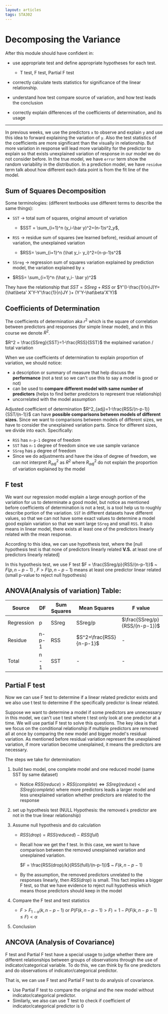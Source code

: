```yaml
---
layout: articles
tags: STA302
---
```


# Decomposing the Variance

After this module should have confident in:

-   use appropriate test and define appropriate hypotheses for each test.
    -   T test, F test, Partial F test

-   correctly calculate tests statistics for significance of the linear relationship.
-   understand how test compare source of variation, and how test leads the conclusion
-   correctly explain differences of the coefficients of determination, and its usage

---

In previous weeks, we use the predictors `x` to observe and explain `y` and use this idea to forward explaining the variation of `y`. Also the test statistics of  the coefficients are more significant than the visually in relationship. But more variation in response will lead more variability for the predictor to explain so that exists unexplained variation of response in our model we do not consider before. In the true model, we have `error` term show the random variability in the distribution. In a prediction model, we have `residue` term talk about how different each data point is from the fit line of the model.

## Sum of Squares Decomposition

Some terminologies: (different textbooks use different terms to describe the same things):

-   `SST` -> total sum of squares, original amount of variation

    -   $SST = \sum_{i=1}^n (y_i-\bar y)^2=(n-1)s^2_y$, 

-   `RSS` -> residue sum of squares (we learned before), residual amount of variation, the unexplained variation
    -   $RSS= \sum_{i=1}^n (\hat y_i- y_i)^2=(n-p-1)s^2$
    
-   `SSreg` -> regression sum of squares variation explained by prediction model, the variation explained by `x`
-   $RSS= \sum_{i=1}^n (\hat y_i- \bar y)^2$

They have the relationship that $SST = SSreg + RSS$ or  $Y'(I-\frac{1}{n}J)Y=(\hat\beta' X'Y-Y'\frac{1}{n}JY )+ (Y'Y-\hat\beta'X'Y)$

## Coefficients of Determination

The coefficients of determination aka $r^2$ which is the square of correlation between predictors and responses (for simple linear model), and in this course we denote $R^2$.

$R^2 = \frac{SSreg}{SST}=1-\frac{RSS}{SST}$  the explained variation / total variation

When we use coefficients of determination to  explain proportion of variation, we should notice:

-   a description or summary of measure that help discuss the **performance** (not a test so we can't use this to say a model is good or not)
-   can be used to **compare different model with same number of predictors** (helps to find better predictors to represent true relationship)
-   uncorrelated with the model assumption



Adjusted coefficient of determination $R^2_{adj}=1-\frac{RSS/(n-p-1)}{SST/(n-1)}$ can have **possible comparisons between models of different sizes.** Since we want to comparisons between models of different sizes, we have to consider the unexplained variation parts. Since for different sizes, we divide into each. Specifically: 

-   `RSS`  has `n-p-1` degree of freedom
-   `SST` has `n-1` degree of freedom since we use sample variance
-   `SSreg` has `p` degree of freedom
-   Since we do adjustments and have the idea of degree of freedom, we can not interpret $R^2_{adj}$ as $R^2$ where $R^2_{adj}$ do not explain the proportion of variation explained by the model

## F test

We want our regression model explain a large enough portion of the variation for us to determinate a good model, but notice as mentioned before coefficients of determination is not a test, is a tool help us to roughly describe portion of the variation.  `SST` in different datasets have different values, so that we can not have some exact values to determine a model good explain variation so that we want large `SSreg` and small `RSS`. It also means in linear model, there exists at least one of the predictors linearly related with the mean response.

According to this idea, we can use hypothesis test, where the [null hypothesis test is that none of predictors linearly related **V.S.** at least one of predictors linearly related]

In this hypothesis test, we use F test $F = \frac{SSreg/p}{RSS/(n-p-1)}$ ~ $F(p, n-p-1)$ , $F > F(p, n-p-1)$ means at least one predictor linear related (small p-value to reject null hypothesis)

## ANOVA(Analysis of variation) Table:

| Source     | DF   | Sum Squares | Mean Squares | F value                       |
| ---------- | ---- | ----------- | ------------ | ----------------------------- |
| Regression | p    | SSreg       | SSreg/p      | $\frac{SSreg/p}{RSS/(n-p-1)}$ |
|Residue|n-p-1|RSS|$S^2=\frac{RSS}{n-p-1}$|-|
|Total|n - 1|SST|-|-|


## Partial F test

Now we can use F test to determine if a linear related predictor exists and we also use t test to determine if the specifically predictor is linear related. 

Suppose we want to determine a model if some predictors are unnecessary in this model, we can't use t test where t test only look at one predictor at a time. We will use partial F test to solve this questions. The key idea is that we focus on the conditional relationship if multiple predictors are removed all at once by comparing the new model and bigger model's residual variation. As mentioned before residual variation represent the unexplained variation, if more variation become unexplained, it means the predictors are necessary.

The steps we take for determination:

1.   build two model, one complete model and one reduced model (same SST by same dataset)
     -   Notice $RSS(reduce)>RSS(complete)\iff SSreg(reduce)<SSreg(complete)$ where more predictors leads a larger model and less unexplained variation whether predictors are related to the response
     
2.   set up hypothesis test (NULL Hypothesis: the removed `k`  predictor are not in the true linear relationship)

3.   Assume null hypothesis and do calculation
     -   $RSS(drop) = RSS(reduced) -RSS(full)$ 
     
     -   Recall how we get the f test. In this case, we want to have comparison between the removed unexplained variation and unexplained variation. 
     
          $F = \frac{RSS(drop)/k}{RSS(full)/(n-p-1)}$  ~ $F(k,n-p-1)$
     
     -   By the assumption, the removed predictors unrelated to the responses linearly, then $RSS(drop)$ is small. This fact implies a bigger F test, so that we have evidence to reject null hypothesis which means those predictors should keep in the model
     
4.   Compare the F test and test statistics

     -   $F>F_{1-\alpha}(k,n-p-1)$ or $P(F(k,n-p-1)> F)=1- P(F(k,n-p-1)\le F) < \alpha$

5.   Conclusion

## ANCOVA (Analysis of Covariance)

F test and Partial F test have a special usage to judge whether there are different relationships between groups of observations through the use of indicator/categorical variable. To do this, we can think by fix one predictors and do observations of indicator/categorical predictor.

That is, we can use F test and Partial F test to do analysis of covariance.

-   Use Partial F test to compare the original and the new model without indicator/categorical predictor.
-   Similarly, we also can use T test to check if coefficient of indicator/categorical predictor is 0
